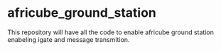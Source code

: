 # africube_ground_station
This repository will have all the code to enable africube ground station enabeling igate and message transmition.
